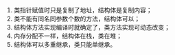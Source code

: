 1. 类指针赋值时只是复制了地址，结构体是复制内容；
2. 类不能有同名同参数个数的方法，结构体可以；
3. 结构体方法实现编译时就确定了，类方法实现可动态改变；
4. 内存分配不一样，结构体在栈，类在堆；
5. 结构体可以多重继承，类只能单继承。
